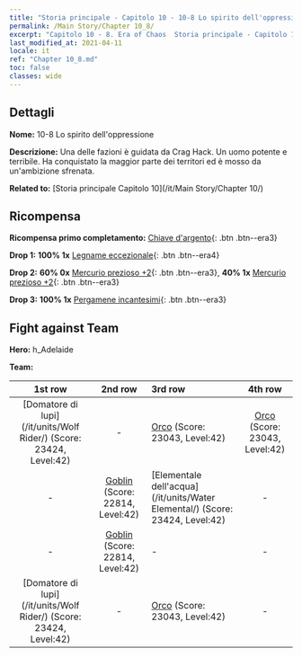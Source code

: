 ```yaml
---
title: "Storia principale - Capitolo 10 - 10-8 Lo spirito dell'oppressione"
permalink: /Main Story/Chapter 10_8/
excerpt: "Capitolo 10 - 8. Era of Chaos  Storia principale - Capitolo 10_8. 10-8 Lo spirito dell'oppressione"
last_modified_at: 2021-04-11
locale: it
ref: "Chapter 10_8.md"
toc: false
classes: wide
---
```


## Dettagli

 **Nome:** 10-8 Lo spirito dell'oppressione

 **Descrizione:** Una delle fazioni è guidata da Crag Hack. Un uomo potente e terribile. Ha conquistato la maggior parte dei territori ed è mosso da un'ambizione sfrenata.

 **Related to:** [Storia principale Capitolo 10](/it/Main Story/Chapter 10/)

## Ricompensa

 **Ricompensa primo completamento:** [Chiave d'argento](/it/Items/con_693/){: .btn .btn--era3}

 **Drop 1:** **100% 1x** [Legname eccezionale](/it/Items/mat_34/){: .btn .btn--era4}

 **Drop 2:** **60% 0x** [Mercurio prezioso +2](/it/Items/mat_28/){: .btn .btn--era3}, **40% 1x** [Mercurio prezioso +2](/it/Items/mat_28/){: .btn .btn--era3}

 **Drop 3:** **100% 1x** [Pergamene incantesimi](/it/Items/con_694/){: .btn .btn--era3}


## Fight against Team
 **Hero:** h_Adelaide

 **Team:**


  | 1st row | 2nd row | 3rd row | 4th row |
  |:----:|:----:|:----|:----:|
  | [Domatore di lupi](/it/units/Wolf Rider/) (Score: 23424, Level:42)  | - | [Orco](/it/units/Orc/) (Score: 23043, Level:42)  | [Orco](/it/units/Orc/) (Score: 23043, Level:42)  |
  | - | [Goblin](/it/units/Goblin/) (Score: 22814, Level:42)  | [Elementale dell'acqua](/it/units/Water Elemental/) (Score: 23424, Level:42)  | - |
  | - | [Goblin](/it/units/Goblin/) (Score: 22814, Level:42)  | - | - |
  | [Domatore di lupi](/it/units/Wolf Rider/) (Score: 23424, Level:42)  | - | [Orco](/it/units/Orc/) (Score: 23043, Level:42)  | - |


